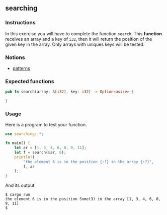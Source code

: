 ## searching

### Instructions

In this exercise you will have to complete the function `search`.
This **function** receives an array and a key of `i32`, then it will return the position
of the given key in the array.
Only arrays with uniques keys will be tested.

### Notions

- [patterns](https://doc.rust-lang.org/book/ch18-00-patterns.html)

### Expected functions

```rust
pub fn search(array: &[i32], key: i32) -> Option<usize> {

}
```

### Usage

Here is a program to test your function.

```rust
use searching::*;

fn main() {
    let ar = [1, 3, 4, 6, 8, 9, 11];
    let f = search(&ar, 6);
    println!(
        "the element 6 is in the position {:?} in the array {:?}",
        f, ar
    );
}
```

And its output:

```console
$ cargo run
the element 6 is in the position Some(3) in the array [1, 3, 4, 6, 8, 9, 11]
$
```
